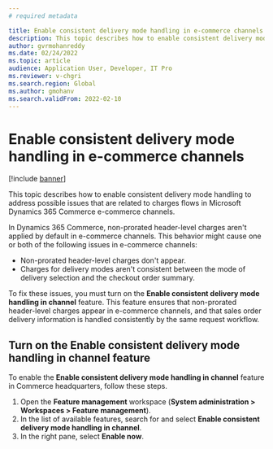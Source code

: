 ```yaml
---
# required metadata

title: Enable consistent delivery mode handling in e-commerce channels
description: This topic describes how to enable consistent delivery mode handling to address possible issues that are related to charges flows in Microsoft Dynamics 365 Commerce e-commerce channels.
author: gvrmohanreddy
ms.date: 02/24/2022
ms.topic: article
audience: Application User, Developer, IT Pro
ms.reviewer: v-chgri
ms.search.region: Global
ms.author: gmohanv
ms.search.validFrom: 2022-02-10
---
```


# Enable consistent delivery mode handling in e-commerce channels 

[!include [banner](includes/banner.md)]

This topic describes how to enable consistent delivery mode handling to address possible issues that are related to charges flows in Microsoft Dynamics 365 Commerce e-commerce channels.

In Dynamics 365 Commerce, non-prorated header-level charges aren't applied by default in e-commerce channels. This behavior might cause one or both of the following issues in e-commerce channels:

- Non-prorated header-level charges don't appear.
- Charges for delivery modes aren't consistent between the mode of delivery selection and the checkout order summary.

To fix these issues, you must turn on the **Enable consistent delivery mode handling in channel** feature. This feature ensures that non-prorated header-level charges appear in e-commerce channels, and that sales order delivery information is handled consistently by the same request workflow.

## Turn on the Enable consistent delivery mode handling in channel feature

To enable the **Enable consistent delivery mode handling in channel** feature in Commerce headquarters, follow these steps.

1. Open the **Feature management** workspace (**System administration \> Workspaces \> Feature management**).
1. In the list of available features, search for and select **Enable consistent delivery mode handling in channel**.
1. In the right pane, select **Enable now**.
